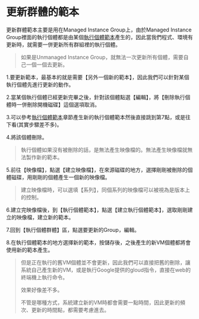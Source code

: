 # 更新群體的範本

更新群體範本主要是用在Managed Instance Group上，由於Managed Instance Group裡面的執行個體都是由某個[執行個體範本](/執行個體範本)產生的，因此當我們程式、環境有更新時，就需要一併更新所有群組裡的執行個體。

> 如果是Unmanaged Instance Group，就無法一次更新所有個體，需要自己一個一個去更新。

1.要更新範本，最基本的就是需要【另外一個新的範本】，因此我們可以針對某個執行個體先進行更新的動作。

2.當某個執行個體已經更新完畢之後，針對該個體點選【編輯】，將【刪除執行個體時一併刪除開機磁碟】這個選項取消。

3.可以參考[執行個體範本](/執行個體範本)章節產生新的執行個體範本然後直接跳到第7點，或是往下看\(其實步驟差不多\)。

4.將該個體刪除。

> 執行個體如果沒有被刪除的話，是無法產生映像檔的。無法產生映像檔就無法製作新的範本。

5.前往【映像檔】，點選【建立映像檔】，在來源磁碟的地方，選擇剛剛被刪除的個體磁碟，用剛剛的個體產生一個新的映像檔。

> 建立映像檔時，可以選填【系列】，同個系列的映像檔可以被視為是版本上的控制。

6.建立完映像檔後，到【執行個體範本】，點選【建立執行個體範本】，選取剛剛建立的映像檔，建立新的範本。

7.回到【執行個體群體】區，點選要更新的Group，編輯。

8.在執行個體範本的地方選擇新的範本，按儲存後，之後產生的新VM個體都將會使用新的範本產生。

> 但是正在執行的舊VM個體並不會更新，因此我們可以直接把舊的刪除，讓系統自己產生新的VM，或是執行Google提供的gloud指令，直接在web的終端機上執行命令。
>
> 效果好像差不多。
>
> 不管是哪種方式，系統建立新的VM時都會需要一點時間，因此更新的頻次、更新的時間點，都需要考慮進去。



